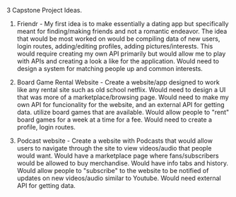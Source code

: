 3 Capstone Project Ideas.

1. Friendr - My first idea is to make essentially a dating app but specifically meant for finding/making friends and not a romantic endeavor. The idea that would be most worked on would be compiling data of new users, login routes, adding/editing profiles, adding pictures/interests. This would require creating my own API primarily but would allow me to play with APIs and creating a look a like for the application. Would need to design a system for matching people up and common interests.

2. Board Game Rental Website - Create a website/app designed to work like any rental site such as old school netflix. Would need to design a UI that was more of a marketplace/browsing page. Would need to make my own API for funcionality for the website, and an external API for getting data. utilize board games that are available. Would allow people to "rent" board games for a week at a time for a fee. Would need to create a profile, login routes.

3. Podcast website - Create a website with Podcasts that would allow users to navigate through the site to view videos/audio that people would want. Would have a marketplace page where fans/subscribers would be allowed to buy merchandise. Would have info tabs and history. Would allow people to "subscribe" to the website to be notified of updates on new videos/audio similar to Youtube. Would need external API for getting data. 
